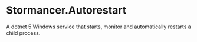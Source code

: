 # Stormancer.Autorestart
A dotnet 5 Windows service that starts, monitor and automatically restarts a child process.
